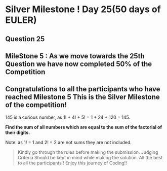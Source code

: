 # Silver Milestone ! Day 25(50 days of EULER)

## Question 25

## **MileStone 5** : As we move towards the 25th Question we have now completed 50% of the Competition

## Congratulations to all the participants who have reached **Milestone 5** This is the Silver Milestone of the competition!

145 is a curious number, as 1! + 4! + 5! = 1 + 24 + 120 = 145.

**Find the sum of all numbers which are equal to the sum of the factorial of their digits.**

Note: as 1! = 1 and 2! = 2 are not sums they are not included.

> Kindly go through the rules before making the submission.
>Judging Criteria Should be kept in mind while making the solution.
>All the best to all the participants ! Enjoy this journey of Coding!!
